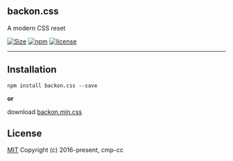 ## backon.css
A modern CSS reset

[![Size](https://badge-size.herokuapp.com/cmp-cc/backon.css/master/dist/backon.min.css.svg?color=orange&label=file%20size)](https://raw.githubusercontent.com/cmp-cc/backon.css/master/dist/backon.min.css)
[![npm](https://img.shields.io/npm/v/backon.css.svg)](https://www.npmjs.com/package/backon.css)
[![license](https://img.shields.io/badge/license-MIT-blue.svg)](https://www.npmjs.com/package/backon.css)
- ---


## Installation
```
npm install backon.css --save

```

**or**

download [backon.min.css](https://raw.githubusercontent.com/cmp-cc/backon.css/master/dist/backon.min.css)


## License
[MIT](http://opensource.org/licenses/MIT)
Copyright (c) 2016-present, cmp-cc